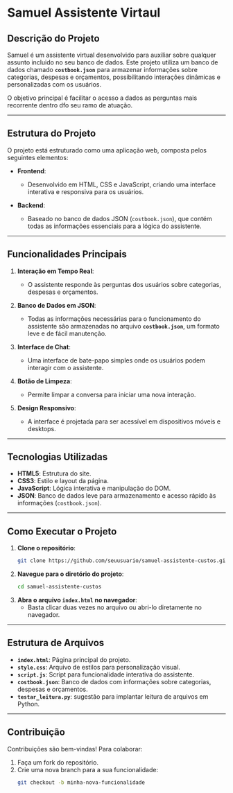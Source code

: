 # Samuel Assistente Virtaul

## Descrição do Projeto

Samuel é um assistente virtual desenvolvido para auxiliar sobre qualquer assunto incluido no seu banco de dados. Este projeto utiliza um banco de dados chamado **`costbook.json`** para armazenar informações sobre categorias, despesas e orçamentos, possibilitando interações dinâmicas e personalizadas com os usuários.

O objetivo principal é facilitar o acesso a dados as perguntas mais recorrente dentro dfo seu ramo de atuação.

---

## Estrutura do Projeto

O projeto está estruturado como uma aplicação web, composta pelos seguintes elementos:

- **Frontend**:
  - Desenvolvido em HTML, CSS e JavaScript, criando uma interface interativa e responsiva para os usuários.
  
- **Backend**:
  - Baseado no banco de dados JSON (`costbook.json`), que contém todas as informações essenciais para a lógica do assistente.

---

## Funcionalidades Principais

1. **Interação em Tempo Real**:
   - O assistente responde às perguntas dos usuários sobre categorias, despesas e orçamentos.

2. **Banco de Dados em JSON**:
   - Todas as informações necessárias para o funcionamento do assistente são armazenadas no arquivo **`costbook.json`**, um formato leve e de fácil manutenção.

3. **Interface de Chat**:
   - Uma interface de bate-papo simples onde os usuários podem interagir com o assistente.

4. **Botão de Limpeza**:
   - Permite limpar a conversa para iniciar uma nova interação.

5. **Design Responsivo**:
   - A interface é projetada para ser acessível em dispositivos móveis e desktops.

---

## Tecnologias Utilizadas

- **HTML5**: Estrutura do site.
- **CSS3**: Estilo e layout da página.
- **JavaScript**: Lógica interativa e manipulação do DOM.
- **JSON**: Banco de dados leve para armazenamento e acesso rápido às informações (`costbook.json`).

---

## Como Executar o Projeto

1. **Clone o repositório**:
   ```bash
   git clone https://github.com/seuusuario/samuel-assistente-custos.git
   ```
2. **Navegue para o diretório do projeto**:
   ```bash
   cd samuel-assistente-custos
   ```
3. **Abra o arquivo `index.html` no navegador**:
   - Basta clicar duas vezes no arquivo ou abri-lo diretamente no navegador.

---

## Estrutura de Arquivos

- **`index.html`**: Página principal do projeto.
- **`style.css`**: Arquivo de estilos para personalização visual.
- **`script.js`**: Script para funcionalidade interativa do assistente.
- **`costbook.json`**: Banco de dados com informações sobre categorias, despesas e orçamentos.
- **`testar_leitura.py`**: sugestão para implantar leitura de arquivos em Python.
---

## Contribuição

Contribuições são bem-vindas! Para colaborar:

1. Faça um fork do repositório.
2. Crie uma nova branch para a sua funcionalidade:
   ```bash
   git checkout -b minha-nova-funcionalidade
   ```


